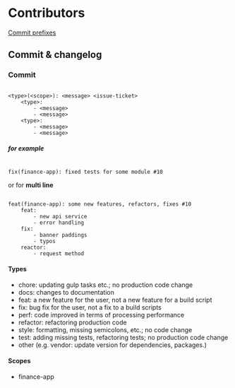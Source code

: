 # Contributors

[Commit prefixes](#commit-prefixes)

## Commit & changelog

### Commit

```

<type>(<scope>): <message> <issue-ticket>
    <type>:
        - <message>
        - <message>
    <type>:
        - <message>
        - <message>

```

##### for example

```

fix(finance-app): fixed tests for some module #10

```

or for __multi line__

```

feat(finance-app): some new features, refactors, fixes #10
    feat:
        - new api service
        - error handling
    fix:
        - banner paddings
        - typos
    reactor:
        - request method

```

#### Types

- chore: updating gulp tasks etc.; no production code change
- docs: changes to documentation
- feat: a new feature for the user, not a new feature for a build script
- fix: bug fix for the user, not a fix to a build scripts
- perf: code improved in terms of processing performance
- refactor: refactoring production code
- style: formatting, missing semicolons, etc.; no code change
- test: adding missing tests, refactoring tests; no production code change
- other (e.g. vendor: update version for dependencies, packages.)

#### Scopes

- finance-app
